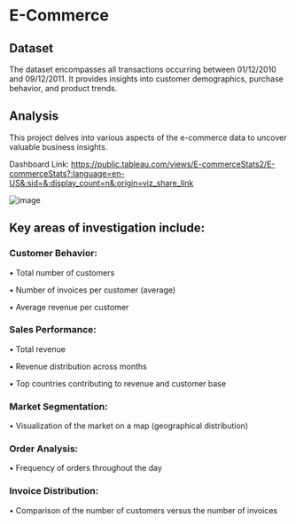 # E-Commerce 
## Dataset

The dataset encompasses all transactions occurring between 01/12/2010 and 09/12/2011. It provides insights into customer demographics, purchase behavior, and product trends.

## Analysis

This project delves into various aspects of the e-commerce data to uncover valuable business insights.

Dashboard Link: https://public.tableau.com/views/E-commerceStats2/E-commerceStats?:language=en-US&:sid=&:display_count=n&:origin=viz_share_link

![image](https://github.com/nohamhmd/E-Commerce-Tableau-/assets/156810723/575d5452-47e5-4c7a-940d-593982d3fbab)

## Key areas of investigation include:

### Customer Behavior:

• Total number of customers

• Number of invoices per customer (average)

• Average revenue per customer

### Sales Performance:

• Total revenue

• Revenue distribution across months

• Top countries contributing to revenue and customer base

### Market Segmentation:

• Visualization of the market on a map (geographical distribution)

### Order Analysis:

• Frequency of orders throughout the day

### Invoice Distribution:

• Comparison of the number of customers versus the number of invoices
